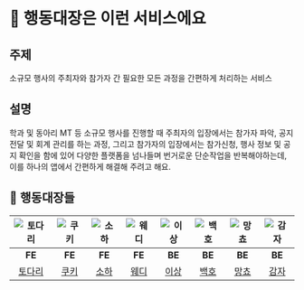 # 💬 행동대장은 이런 서비스에요

## 주제

소규모 행사의 주최자와 참가자 간 필요한 모든 과정을 간편하게 처리하는 서비스

## 설명

학과 및 동아리 MT 등 소규모 행사를 진행할 때 주최자의 입장에서는 참가자 파악, 공지 전달 및 회계 관리를 하는 과정, 그리고 참가자의 입장에서는 참가신청, 행사 정보 및 공지 확인을 함에 있어 다양한 플랫폼을 넘나들며 번거로운 단순작업을 반복해야하는데, 이를 하나의 앱에서 간편하게 해결해 주려고 해요.

## 👶 행동대장들

| ![토다리](https://github.com/woowacourse-teams/2024-haeng-dong/assets/77609591/acc6b462-4675-4789-85a7-4c37851e8980) | ![쿠키](https://github.com/woowacourse-teams/2024-haeng-dong/assets/77609591/9977fcef-baaf-43fb-aaf7-8907d7ce4580) | ![소하](https://github.com/woowacourse-teams/2024-haeng-dong/assets/77609591/02ffca7f-ebc0-424e-b1fa-39616cea0e23) | ![웨디](https://github.com/woowacourse-teams/2024-haeng-dong/assets/77609591/4a927d14-6506-4b9b-9898-04c3160a2191) | ![이상](https://github.com/woowacourse-teams/2024-haeng-dong/assets/77609591/4745712b-4e32-4644-bf70-a2ba7df922ba) | ![백호](https://github.com/woowacourse-teams/2024-haeng-dong/assets/77609591/189b7d2e-ab17-4f87-8609-577b66a6fcc1) | ![망쵸](https://github.com/woowacourse-teams/2024-haeng-dong/assets/77609591/6b09eaed-c06d-44e7-b00a-5ac8ad7d826e) | ![감자](https://github.com/woowacourse-teams/2024-haeng-dong/assets/77609591/6cbbdf28-1b50-427d-9644-617137820782) |
| :------------------------------------------------------------------------------------------------------------------: | :----------------------------------------------------------------------------------------------------------------: | :----------------------------------------------------------------------------------------------------------------: | :----------------------------------------------------------------------------------------------------------------: | :----------------------------------------------------------------------------------------------------------------: | :----------------------------------------------------------------------------------------------------------------: | :----------------------------------------------------------------------------------------------------------------: | :----------------------------------------------------------------------------------------------------------------: |
|                                                        **FE**                                                        |                                                       **FE**                                                       |                                                       **FE**                                                       |                                                       **FE**                                                       |                                                       **BE**                                                       |                                                       **BE**                                                       |                                                       **BE**                                                       |                                                       **BE**                                                       |
|                                         [토다리](https://github.com/Todari)                                          |                                            [쿠키](./cookieMadeByMe.md)                                             |                                         [소하](https://github.com/soi-ha)                                          |                                          [웨디](https://github.com/pakxe)                                          |                                                [이상](./leesang.md)                                                |                                                 [백호](./백호.md)                                                  |                                                [망쵸](./mangcho.md)                                                |                                          [감자](https://github.com/khabh)                                          |
